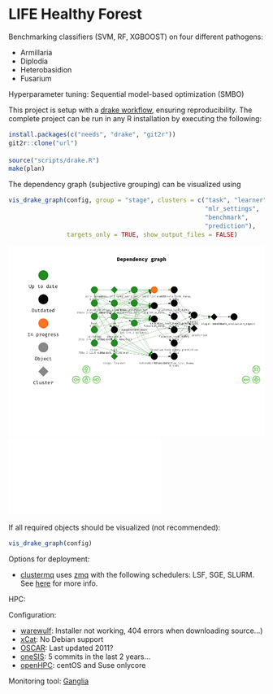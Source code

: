 # LIFE Healthy Forest

Benchmarking classifiers (SVM, RF, XGBOOST) on four different pathogens:

* Armillaria
* Diplodia
* Heterobasidion
* Fusarium

Hyperparameter tuning: Sequential model-based optimization (SMBO)

This project is setup with a [drake workflow](https://github.com/ropensci/drake), ensuring reproducibility.
The complete project can be run in any R installation by executing the following:

```r
install.packages(c("needs", "drake", "git2r"))
git2r::clone("url")

source("scripts/drake.R")
make(plan)
```

The dependency graph (subjective grouping) can be visualized using

```r
vis_drake_graph(config, group = "stage", clusters = c("task", "learner",
                                                      "mlr_settings",
                                                      "benchmark",
                                                      "prediction"),
                targets_only = TRUE, show_output_files = FALSE)
```

![](drake.png)
![](drake.html)

If all required objects should be visualized (not recommended):

```r
vis_drake_graph(config)
```


Options for deployment:

- [clustermq](https://github.com/mschubert/clustermq) uses [zmq](http://zeromq.org/) with the following schedulers: LSF, SGE, SLURM. See [here](https://github.com/mschubert/clustermq/wiki/Comparison-to-other-packages) for more info.

HPC:

Configuration: 
- [warewulf](http://warewulf.lbl.gov): Installer not working, 404 errors when downloading source...)
- [xCat](https://xcat-docs.readthedocs.io/en/stable/): No Debian support
- [OSCAR](http://svn.oscar.openclustergroup.org/trac/oscar): Last updated 2011?
- [oneSIS](http://onesis.org/): 5 commits in the last 2 years...
- [openHPC](https://en.wikipedia.org/wiki/OpenHPC): centOS and Suse onlycore

Monitoring tool: [Ganglia](http://ganglia.sourceforge.net/)
